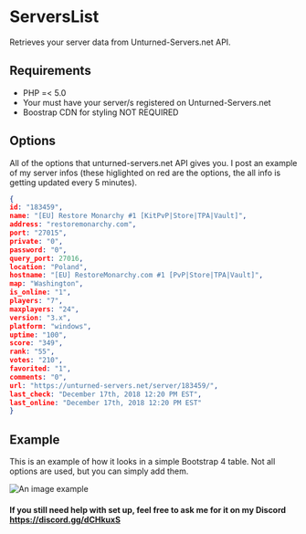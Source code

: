 # ServersList
Retrieves your server data from Unturned-Servers.net API.

## Requirements
* PHP =< 5.0
* Your must have your server/s registered on Unturned-Servers.net
* Boostrap CDN for styling NOT REQUIRED

## Options
All of the options that unturned-servers.net API gives you. I post an example of my server infos (these higlighted on red are the options, the all info is getting updated every 5 minutes).
```json
{
id: "183459",
name: "[EU] Restore Monarchy #1 [KitPvP|Store|TPA|Vault]",
address: "restoremonarchy.com",
port: "27015",
private: "0",
password: "0",
query_port: 27016,
location: "Poland",
hostname: "[EU] RestoreMonarchy.com #1 [PvP|Store|TPA|Vault]",
map: "Washington",
is_online: "1",
players: "7",
maxplayers: "24",
version: "3.x",
platform: "windows",
uptime: "100",
score: "349",
rank: "55",
votes: "210",
favorited: "1",
comments: "0",
url: "https://unturned-servers.net/server/183459/",
last_check: "December 17th, 2018 12:20 PM EST",
last_online: "December 17th, 2018 12:20 PM EST"
}
```

## Example
This is an example of how it looks in a simple Bootstrap 4 table. Not all options are used, but you can simply add them.

![An image example](https://i.imgur.com/vGHhCNd.png)

#### If you still need help with set up, feel free to ask me for it on my Discord https://discord.gg/dCHkuxS
